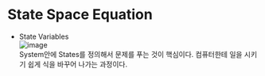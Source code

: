 # State Space Equation
* State Variables  
![image](https://github.com/kangjunhyeong/equation/assets/144297425/9fcf870a-1414-43f6-9bcb-36c9962d1837)  
System안에 States를 정의해서 문제를 푸는 것이 핵심이다.
컴퓨터한테 일을 시키기 쉽게 식을 바꾸어 나가는 과정이다.

